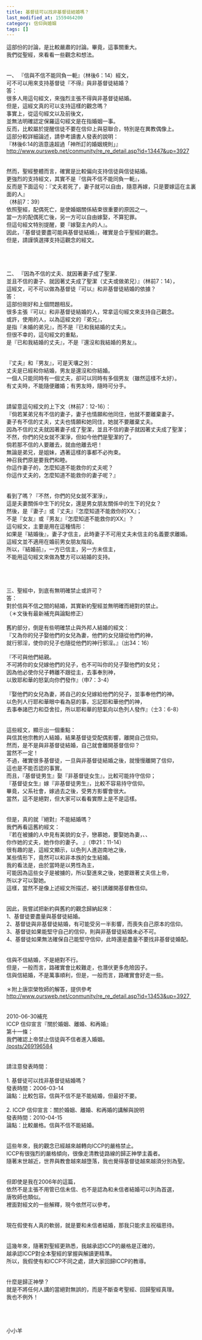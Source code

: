 ```yaml
---
title: 基督徒可以找非基督徒結婚嗎？
last_modified_at: 1559464200
category: 信仰與婚姻
tags: []
---
```


<div>這部份的討論，是比較嚴肅的討論。畢竟，這事關重大。</div>

<div>我們從聖經，來看看一些觀念和想法。</div>

<div>&nbsp;</div>

<div>&nbsp;</div>

<div>一、<span style="white-space:pre"> </span>『信與不信不能同負一軛』（林後6：14）經文，</div>

<div>可不可以用來支持基督徒『不得』與非基督徒結婚？</div>

<div>答：</div>

<div>很多人用這句經文，來強烈主張不得與非基督徒結婚。</div>

<div>但是，這經文真的可以支持這樣的觀念嗎？</div>

<div>事實上，從這句經文以及前後文，</div>

<div>並無法明確認定保羅這句經文是在指婚姻一事。</div>

<div>反而，比較屬於提醒信徒不要在信仰上與惡聯合，特別是在異教偶像上。</div>

<div>這部分較詳細論述，請參考讀書人發表的說明：</div>

<div>『林後6:14的涵意遠超過「神所訂的婚姻規則」』</div>

<div><a href="http://www.oursweb.net/conmunity/re_re_detail.asp?id=13447&amp;up=3927" target="_blank">http://www.oursweb.net/conmunity/re_re_detail.asp?id=13447&amp;up=3927</a></div>

<div>&nbsp;</div>

<div>&nbsp;</div>

<div>然而，聖經整體而言，確實是比較偏向支持信徒與信徒結婚。</div>

<div>更強烈的支持經文，其實不是『信與不信不能同負一軛』，</div>

<div>反而是下面這句：『丈夫若死了，妻子就可以自由，隨意再嫁，只是要嫁這在主裏面的人』</div>

<div>（林前7：39）</div>

<div>依照聖經，配偶死亡，是使婚姻關係結束很重要的原因之一。</div>

<div>當一方的配偶死亡後，另一方可以自由嫁娶，不算犯罪。</div>

<div>但這句經文特別提醒，要『嫁娶主內的人』。&nbsp;</div>

<div>因此，『基督徒要盡可能與基督徒結婚』，確實是合乎聖經的觀念。</div>

<div>但是，請謹慎選擇支持這觀念的經文。&nbsp;</div>

<div>&nbsp;</div>

<div>&nbsp;</div>

<div>&nbsp;</div>

<div>&nbsp;</div>

<div>二、 『因為不信的丈夫、就因著妻子成了聖潔．</div>

<div>並且不信的妻子、就因著丈夫成了聖潔（丈夫或做弟兄）』（林前7：14），</div>

<div>這經文，可不可以做為基督徒『可以』和非基督徒結婚的依據？</div>

<div>答：</div>

<div>這部份剛好和上個問題相反。</div>

<div>很多主張『可以』和非基督徒結婚的人，常拿這句經文來支持自己觀念。</div>

<div>或許，使用的人，以為這經文的『弟兄』，</div>

<div>是指『未婚的弟兄』，而不是『已和我結婚的丈夫』。</div>

<div>但很不幸的，這句經文的重點，</div>

<div>是『已和我結婚的丈夫』，不是『還沒和我結婚的男友』。</div>

<div>&nbsp;</div>

<div>&nbsp;</div>

<div>『丈夫』和『男友』，可是天壤之別：</div>

<div>丈夫是已經和你結婚，男友是還沒和你結婚。</div>

<div>一個人只能同時有一個丈夫，卻可以同時有多個男友（雖然這樣不太好）。</div>

<div>有丈夫時，不能隨便離婚；有男友時，隨時可分手。&nbsp;</div>

<div>&nbsp;</div>

<div>&nbsp;</div>

<div>請留意這句經文的上下文（林前7：12-16）：</div>

<div>『倘若某弟兄有不信的妻子，妻子也情願和他同住，他就不要離棄妻子。</div>

<div>妻子有不信的丈夫，丈夫也情願和她同住，她就不要離棄丈夫。</div>

<div>因為不信的丈夫就因著妻子成了聖潔，並且不信的妻子就因著丈夫成了聖潔；</div>

<div>不然，你們的兒女就不潔淨，但如今他們是聖潔的了。</div>

<div>倘若那不信的人要離去，就由他離去吧！</div>

<div>無論是弟兄，是姐妹，遇著這樣的事都不必拘束。</div>

<div>神召我們原是要我們和睦。</div>

<div>你這作妻子的，怎麼知道不能救你的丈夫呢？</div>

<div>你這作丈夫的，怎麼知道不能救你的妻子呢？』&nbsp;</div>

<div>&nbsp;</div>

<div>&nbsp;</div>

<div>看到了嗎？『不然，你們的兒女就不潔淨』，</div>

<div>這是夫妻關係中生下的兒女，還是男女朋友關係中的生下的兒女？</div>

<div>然後，是『妻子』或『丈夫』『怎麼知道不能救你的XX』；</div>

<div>不是『女友』或『男友』『怎麼知道不能救你的XX』？&nbsp;</div>

<div>這句經文，主要是用在這種情形：</div>

<div>如果是『結婚後』，妻子才信主，此時妻子不可用丈夫未信主的名義要求離婚。</div>

<div>這經文並不適用在婚前男女朋友階段。</div>

<div>所以，『結婚前』，一方已信主，另一方未信主，</div>

<div>不能用這句經文來做為雙方可以結婚的支持。</div>

<div>&nbsp;</div>

<div>&nbsp;</div>

<div>&nbsp;</div>

<div>&nbsp;</div>

<div>三、聖經中，到底有無明確禁止或許可？</div>

<div>答：</div>

<div>對於信與不信之間的結婚，其實新約聖經並無明確而絕對的禁止。</div>

<div>（＊文後有最新補充與論點修正）</div>

<div>&nbsp;</div>

<div>舊約部分，倒是有些明確禁止與外邦人結婚的經文：</div>

<div>『又為你的兒子娶他們的女兒為妻，他們的女兒隨從他們的神，</div>

<div>就行邪淫，使你的兒子也隨從他們的神行邪淫。』（出34：16）</div>

<div>&nbsp;</div>

<div>『不可與他們結親。</div>

<div>不可將你的女兒嫁他們的兒子，也不可叫你的兒子娶他們的女兒；</div>

<div>因為他必使你兒子轉離不跟從主，去事奉別神，</div>

<div>以致耶和華的怒氣向你們發作』（申7：3-4）</div>

<div>&nbsp;</div>

<div>『娶他們的女兒為妻，將自己的女兒嫁給他們的兒子，並事奉他們的神。</div>

<div>以色列人行耶和華眼中看為惡的事，忘記耶和華他們的神，</div>

<div>去事奉諸巴力和亞舍拉，所以耶和華的怒氣向以色列人發作』（士3：6-8）</div>

<div>&nbsp;</div>

<div>&nbsp;</div>

<div>這些經文，顯示出一個重點：</div>

<div>與信其他宗教的人結婚，結果基督徒受配偶影響，離開自己信仰。</div>

<div>然而，是不是與非基督徒結婚，自己就會離開基督信仰？</div>

<div>當然不一定！</div>

<div>不過，確實很多基督徒，一旦與非基督徒結婚之後，就慢慢離開了信仰，</div>

<div>這也是不能否認的事實。</div>

<div>而且，『基督徒男生』娶『非基督徒女生』，比較可能持守信仰；</div>

<div>『基督徒女生』嫁『非基督徒男生』，比較不容易持守信仰。</div>

<div>畢竟，父系社會，嫁過去之後，受男方影響會很大。</div>

<div>當然，這不是絕對，但大家可以看看實際上是不是這樣。</div>

<div>&nbsp;</div>

<div>&nbsp;</div>

<div>但是，真的就『絕對』不能結婚嗎？</div>

<div>我們再看這舊約經文：</div>

<div>『若在被擄的人中見有美貌的女子，戀慕她，要娶她為妻，、、</div>

<div>你作她的丈夫，她作你的妻子。 』（申21：11-14）</div>

<div>很有趣的是，這經文顯示，以色列人進迦南地之後，</div>

<div>某些情形下，竟然可以和非本族的女生結婚。</div>

<div>我的看法是，由於當時是以男性為主，</div>

<div>可能因為這些女子是被擄的，所以娶進來之後，她要跟著丈夫信上帝，</div>

<div>所以才可以娶她。</div>

<div>這樣，當然不是像上述經文所描述，被引誘離開基督教信仰。&nbsp;</div>

<div>&nbsp;</div>

<div>&nbsp;</div>

<div>因此，我嘗試把新約與舊約的觀念歸納起來：</div>

<div>1、基督徒要盡量與基督徒結婚。</div>

<div>2、基督徒與非基督徒結婚，有可能受另一半影響，而喪失自己原本的信仰。&nbsp;</div>

<div>3、基督徒如果能堅守自己的信仰，則與非基督徒結婚未必不可。</div>

<div>4、基督徒如果無法確保自己能堅守信仰，此時還是盡量不要找非基督徒婚配。</div>

<div>&nbsp;</div>

<div>&nbsp;</div>

<div>信與不信結婚，不是絕對不行。</div>

<div>但是，一般而言，路確實會比較難走，也潛伏更多危險因子。</div>

<div>信與信結婚，不是萬事順利，但是，一般而言，路確實會好走一些。</div>

<div>&nbsp;</div>

<div>＊附上唐崇榮牧師的解答，提供參考&nbsp;</div>

<div><a href="http://www.oursweb.net/conmunity/re_re_detail.asp?id=13453&amp;up=3927&nbsp;" target="_blank">http://www.oursweb.net/conmunity/re_re_detail.asp?id=13453&amp;up=3927&nbsp;</a></div>

<div>&nbsp;</div>

<div>&nbsp;</div>

<div>2010-06-30補充</div>

<div>ICCP 信仰宣言『關於婚姻、離婚、和再婚』</div>

<div>第十一條：</div>

<div>我們確認上帝禁止信徒與不信者進入婚姻。</div>

<div><a href="/posts/269196584" target="_blank">/posts/269196584</a></div>

<div>&nbsp;</div>

<div>&nbsp;</div>

<div>請注意發表時間：</div>

<div>&nbsp;</div>

<div>1.<span style="white-space:pre"> </span>基督徒可以找非基督徒結婚嗎？</div>

<div>發表時間：2006-03-14</div>

<div>論點：比較包容。信與不信不是不能結婚，但最好不要。</div>

<div>&nbsp;</div>

<div>2.<span style="white-space:pre"> </span>ICCP 信仰宣言：關於婚姻、離婚、和再婚的講解與說明</div>

<div>發表時間：2010-04-15</div>

<div>論點：比較嚴格。信與不信不能結婚。</div>

<div>&nbsp;</div>

<div>&nbsp;</div>

<div>這些年來，我的觀念已經越來越轉向ICCP的嚴格禁止。</div>

<div>ICCP有很強烈的嚴格傾向，很像走清教徒路線的歸正神學主義者。</div>

<div>隨著末世越近，世界與教會越來越墮落，我也覺得基督徒越來越須分別為聖。</div>

<div>&nbsp;</div>

<div>&nbsp;</div>

<div>但即使是我在2006年的這篇，</div>

<div>依然不是主張不用管已信未信、也不是認為和未信者結婚可以列為首選，</div>

<div>唐牧師也類似。</div>

<div>裡面對經文的一些解釋，現今依然可以參考。</div>

<div>&nbsp;</div>

<div>&nbsp;</div>

<div>現在假使有人真的軟弱，就是要和未信者結婚，那我只能求主祝福恩待。</div>

<div>&nbsp;</div>

<div>&nbsp;</div>

<div>這幾年來，隨著對聖經更熟悉，我越承認ICCP的嚴格是正確的，</div>

<div>越承認ICCP對全本聖經的掌握與解讀更精準。</div>

<div>所以，我假使有和ICCP不同之處，請大家回歸ICCP的教導。</div>

<div>&nbsp;</div>

<div>&nbsp;</div>

<div>什麼是歸正神學？</div>

<div>就是不將任何人講的當絕對無誤的，而是不斷查考聖經、回歸聖經真理。</div>

<div>我也不例外！</div>

<div>&nbsp;</div>

<div>&nbsp;</div>

<div>&nbsp;</div>

<div>&nbsp;</div>

<div>小小羊</div>


